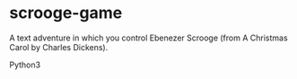 # scrooge-game
A text adventure in which you control Ebenezer Scrooge (from A Christmas Carol by Charles Dickens).

Python3
